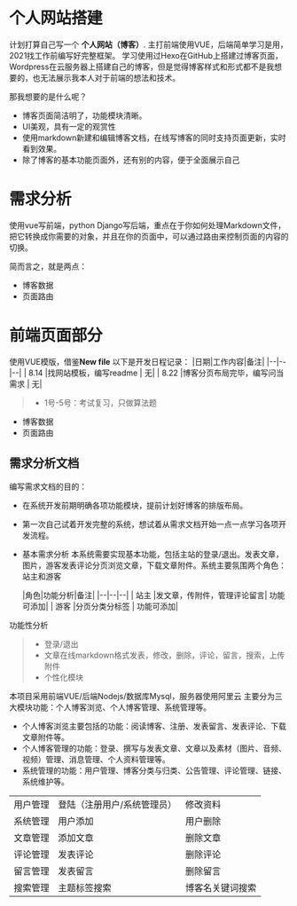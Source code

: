 # 个人网站搭建

计划打算自己写一个 **个人网站（博客）**. 主打前端使用VUE，后端简单学习是用，2021找工作前编写好完整框架。
学习使用过Hexo在GitHub上搭建过博客页面，Wordpress在云服务器上搭建自己的博客，但是觉得博客样式和形式都不是我想要的，也无法展示我本人对于前端的想法和技术。

那我想要的是什么呢？

- 博客页面简洁明了，功能模块清晰。
- UI美观，具有一定的观赏性
- 使用markdown新建和编辑博客文档，在线写博客的同时支持页面更新，实时看到效果。
- 除了博客的基本功能页面外，还有别的内容，便于全面展示自己


# 需求分析

使用vue写前端，python  Django写后端，重点在于你如何处理Markdown文件，把它转换成你需要的对象，并且在你的页面中，可以通过路由来控制页面的内容的切换。

简而言之，就是两点：

-   博客数据
-   页面路由

# 前端页面部分

使用VUE模版，借鉴**New file** 
以下是开发日程记录：
|日期|工作内容|备注|
|--|--|--|
| 8.14 |找网站模板，编写readme  | 无|
| 8.22 |博客分页布局完毕，编写问当需求  | 无|
>  * 1号-5号：考试复习，只做算法题


-   博客数据
-   页面路由



## 需求分析文档

编写需求文档的目的：
-   在系统开发前期明确各项功能模块，提前计划好博客的排版布局。
-   第一次自己试着开发完整的系统，想试着从需求文档开始一点一点学习各项开发流程。

-   基本需求分析
    本系统需要实现基本功能，包括主站的登录/退出。发表文章，图片，游客发表评论分页浏览文章，下载文章附件。系统主要氛围两个角色：站主和游客

    |角色|功能分析|备注|
|--|--|--|
| 站主 |发文章，传附件，管理评论留言| 功能可添加|
| 游客 |分页分类分标签  | 功能可添加|


功能性分析
>  * 登录/退出
>  * 文章在线markdown格式发表，修改，删除，评论，留言，搜索，上传附件
>  * 个性化模块



本项目采用前端VUE/后端Nodejs/数据库Mysql，服务器使用阿里云
主要分为三大模块功能：个人博客浏览、个人博客管理、系统管理等。

-   个人博客浏览主要包括的功能：阅读博客、注册、发表留言、发表评论、下载文章附件等。
-   个人博客管理的功能：登录、撰写与发表文章、文章以及素材（图片、音频、视频）管理、消息管理、个人资料管理等。
-   系统管理的功能：用户管理、博客分类与归类、公告管理、评论管理、链接、系统维护等。


|                |                      |                      |
|----------------|-------------------------------|-----------------------------|
|用户管理|登陆（注册用户/系统管理员）|修改资料 |
|系统管理         | 用户添加 |用户删除 |
|文章管理         | 添加文章 |删除文章 |
|评论管理         | 发表评论 |删除评论 |
|留言管理         | 发表留言 |删除留言 |
|搜索管理         |主题标签搜索 |博客名关键词搜索 |